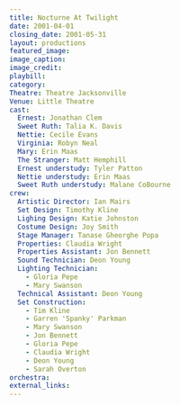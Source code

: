 ```yaml
---
title: Nocturne At Twilight
date: 2001-04-01
closing_date: 2001-05-31
layout: productions
featured_image: 
image_caption:
image_credit:
playbill:
category:
Theatre: Theatre Jacksonville
Venue: Little Theatre
cast:
  Ernest: Jonathan Clem
  Sweet Ruth: Talia K. Davis
  Nettie: Cecile Evans
  Virginia: Robyn Neal
  Mary: Erin Maas
  The Stranger: Matt Hemphill
  Ernest understudy: Tyler Patton
  Nettie understudy: Erin Maas
  Sweet Ruth understudy: Malane CoBourne
crew:
  Artistic Director: Ian Mairs
  Set Design: Timothy Kline
  Lighing Design: Katie Johnston
  Costume Design: Joy Smith
  Stage Manager: Tanase Gheorghe Popa
  Properties: Claudia Wright
  Properties Assistant: Jon Bennett
  Sound Technician: Deon Young
  Lighting Technician:
    - Gloria Pepe
    - Mary Swanson
  Technical Assistant: Deon Young
  Set Construction:
    - Tim Kline
    - Garren 'Spanky' Parkman
    - Mary Swanson
    - Jon Bennett
    - Gloria Pepe
    - Claudia Wright
    - Deon Young
    - Sarah Overton
orchestra:
external_links:
---
```

